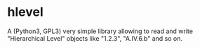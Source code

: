 hlevel
======

A (Python3, GPL3) very simple library allowing to read and write "Hierarchical Level" objects like "1.2.3", "A.IV.6.b" and so on.

 

 
